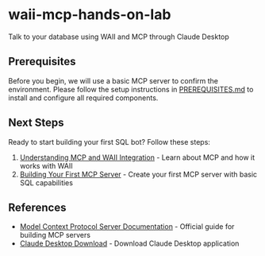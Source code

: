 # waii-mcp-hands-on-lab
Talk to your database using WAII and MCP through Claude Desktop

## Prerequisites

Before you begin, we will use a basic MCP server to confirm the environment. 
Please follow the setup instructions in [PREREQUISITES.md](PREREQUISITES.md) to install and configure all required components.

## Next Steps

Ready to start building your first SQL bot? Follow these steps:

1. [Understanding MCP and WAII Integration](lab-docs/0_understand_the_basics.md) - Learn about MCP and how it works with WAII
2. [Building Your First MCP Server](lab-docs/1_basic_mcp_server.md) - Create your first MCP server with basic SQL capabilities

## References

- [Model Context Protocol Server Documentation](https://modelcontextprotocol.io/quickstart/server) - Official guide for building MCP servers
- [Claude Desktop Download](https://claude.ai/download) - Download Claude Desktop application

